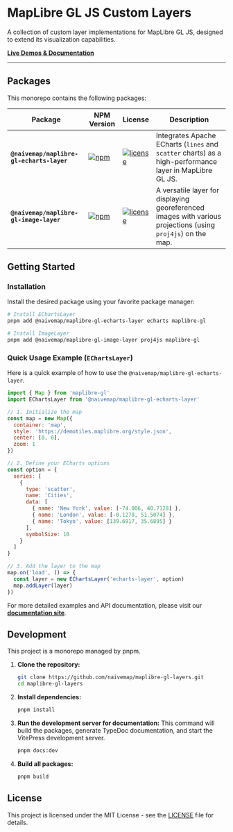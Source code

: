# MapLibre GL JS Custom Layers

A collection of custom layer implementations for MapLibre GL JS, designed to extend its visualization capabilities.

**[Live Demos & Documentation](https://naivemap.github.io/maplibre-gl-layers/)**

---

## Packages

This monorepo contains the following packages:

| Package | NPM Version | License | Description |
| --- | --- | --- | --- |
| **`@naivemap/maplibre-gl-echarts-layer`** | [![npm](https://img.shields.io/npm/v/@naivemap/maplibre-gl-echarts-layer.svg)](https://www.npmjs.com/package/@naivemap/maplibre-gl-echarts-layer) | [![license](https://img.shields.io/npm/l/@naivemap/maplibre-gl-echarts-layer.svg)](https://github.com/naivemap/maplibre-gl-layers/blob/main/LICENSE) | Integrates Apache ECharts (`lines` and `scatter` charts) as a high-performance layer in MapLibre GL JS. |
| **`@naivemap/maplibre-gl-image-layer`** | [![npm](https://img.shields.io/npm/v/@naivemap/maplibre-gl-image-layer.svg)](https://www.npmjs.com/package/@naivemap/maplibre-gl-image-layer) | [![license](https://img.shields.io/npm/l/@naivemap/maplibre-gl-image-layer.svg)](https://github.com/naivemap/maplibre-gl-layers/blob/main/LICENSE) | A versatile layer for displaying georeferenced images with various projections (using `proj4js`) on the map. |

## Getting Started

### Installation

Install the desired package using your favorite package manager:

```bash
# Install EChartsLayer
pnpm add @naivemap/maplibre-gl-echarts-layer echarts maplibre-gl

# Install ImageLayer
pnpm add @naivemap/maplibre-gl-image-layer proj4js maplibre-gl
```

### Quick Usage Example (`EChartsLayer`)

Here is a quick example of how to use the `@naivemap/maplibre-gl-echarts-layer`.

```javascript
import { Map } from 'maplibre-gl'
import EChartsLayer from '@naivemap/maplibre-gl-echarts-layer'

// 1. Initialize the map
const map = new Map({
  container: 'map',
  style: 'https://demotiles.maplibre.org/style.json',
  center: [0, 0],
  zoom: 1
})

// 2. Define your ECharts options
const option = {
  series: [
    {
      type: 'scatter',
      name: 'Cities',
      data: [
        { name: 'New York', value: [-74.006, 40.7128] },
        { name: 'London', value: [-0.1278, 51.5074] },
        { name: 'Tokyo', value: [139.6917, 35.6895] }
      ],
      symbolSize: 10
    }
  ]
}

// 3. Add the layer to the map
map.on('load', () => {
  const layer = new EChartsLayer('echarts-layer', option)
  map.addLayer(layer)
})
```

For more detailed examples and API documentation, please visit our **[documentation site](https://naivemap.github.io/maplibre-gl-layers/)**.

## Development

This project is a monorepo managed by pnpm.

1.  **Clone the repository:**

    ```bash
    git clone https://github.com/naivemap/maplibre-gl-layers.git
    cd maplibre-gl-layers
    ```

2.  **Install dependencies:**

    ```bash
    pnpm install
    ```

3.  **Run the development server for documentation:** This command will build the packages, generate TypeDoc documentation, and start the VitePress development server.

    ```bash
    pnpm docs:dev
    ```

4.  **Build all packages:**
    ```bash
    pnpm build
    ```

## License

This project is licensed under the MIT License - see the [LICENSE](https://github.com/naivemap/maplibre-gl-layers/blob/main/LICENSE) file for details.
